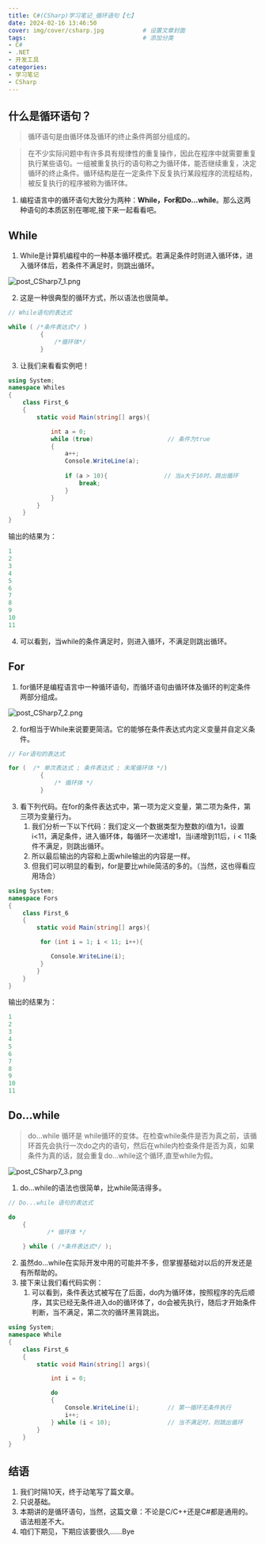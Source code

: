 ```yaml
---
title: C#(CSharp)学习笔记_循环语句【七】
date: 2024-02-16 13:46:50
cover: img/cover/csharp.jpg           # 设置文章封面
tags:                                 # 添加分类
- C#
- .NET
- 开发工具
categories:  
- 学习笔记
- CSharp
---
```


## 什么是循环语句？

> 循环语句是由循环体及循环的终止条件两部分组成的。

> 在不少实际问题中有许多具有规律性的重复操作，因此在程序中就需要重复执行某些语句。一组被重复执行的语句称之为循环体，能否继续重复，决定循环的终止条件。循环结构是在一定条件下反复执行某段程序的流程结构，被反复执行的程序被称为循环体。

1. 编程语言中的循环语句大致分为两种：**While，For和Do...while**。那么这两种语句的本质区别在哪呢,接下来一起看看吧。

## While
1. While是计算机编程中的一种基本循环模式。若满足条件时则进入循环体，进入循环体后，若条件不满足时，则跳出循环。

![post_CSharp7_1.png](https://s2.loli.net/2024/03/31/LYsXQF4yz3Dc6vk.png)

2. 这是一种很典型的循环方式，所以语法也很简单。
```csharp
// While语句的表达式

while ( /*条件表达式*/ )
         {
             /*循环体*/
         }
 ```
3. 让我们来看看实例吧！  
```csharp
using System;
namespace Whiles
{
    class First_6
    {
        static void Main(string[] args){

            int a = 0;
            while (true)                     // 条件为true
            {
                a++;
                Console.WriteLine(a);
                
                if (a > 10){                // 当a大于10时，跳出循环
                    break;
                }
            }
        }
    }
}
```
输出的结果为：

```c
1
2
3
4
5
6
7
8
9
10
11
```
4. 可以看到，当while的条件满足时，则进入循环，不满足则跳出循环。

## For
1. for循环是编程语言中一种循环语句，而循环语句由循环体及循环的判定条件两部分组成。

![post_CSharp7_2.png](https://s2.loli.net/2024/03/31/Mf2AEcdn8zJ67sI.png)

2. for相当于While来说要更简洁。它的能够在条件表达式内定义变量并自定义条件。
```csharp
// For语句的表达式

for (  /* 单次表达式 ; 条件表达式 ; 末尾循环体 */)
         {
             /* 循环体 */
         }
```
3. 看下列代码。在for的条件表达式中，第一项为定义变量，第二项为条件，第三项为变量行为。
    1. 我们分析一下以下代码：我们定义一个数据类型为整数的i值为1，设置i<11，满足条件，进入循环体，每循环一次递增1，当i递增到11后，i < 11条件不满足，则跳出循环。  
    2. 所以最后输出的内容和上面while输出的内容是一样。
    3. 但我们可以明显的看到，for是要比while简洁的多的。（当然，这也得看应用场合）



```csharp
using System;
namespace Fors
{
    class First_6
    {
        static void Main(string[] args){

         for (int i = 1; i < 11; i++){

            Console.WriteLine(i);
         }
        }
    }
}
```
输出的结果为：

```c
1
2
3
4
5
6
7
8
9
10
11
```
## Do...while

>  do...while 循环是
> while循环的变体。在检查while条件是否为真之前，该循环首先会执行一次do之内的语句，然后在while内检查条件是否为真，如果条件为真的话，就会重复do...while这个循环,直至while为假。


![post_CSharp7_3.png](https://s2.loli.net/2024/03/31/7kvKNYX1J3WGidy.png)

1. do...while的语法也很简单，比while简洁得多。
 ```csharp
// Do...while 语句的表达式

do
     {
            /* 循环体 */ 
            
     } while ( /*条件表达式*/ );
```

2. 虽然do...while在实际开发中用的可能并不多，但掌握基础对以后的开发还是有所帮助的。
3. 接下来让我们看代码实例：
   1. 可以看到，条件表达式被写在了后面，do内为循环体，按照程序的先后顺序，其实已经无条件进入do的循环体了，do会被先执行，随后才开始条件判断，当不满足，第二次的循环黑背跳出。



```csharp
using System;
namespace While
{
    class First_6
    {
        static void Main(string[] args){

            int i = 0;

            do
            {
                Console.WriteLine(i);        // 第一循环无条件执行
                i++;
            } while (i < 10);                // 当不满足时，则跳出循环
        }
    }
}

```
## 结语
1. 我们时隔10天，终于动笔写了篇文章。
2. 只说基础。
3. 本期讲的是循环语句，当然，这篇文章：不论是C/C++还是C#都是通用的。语法相差不大。
4. 咱们下期见，下期应该要很久……Bye